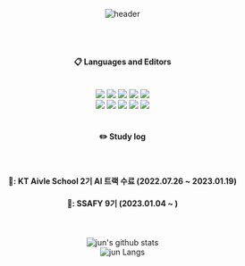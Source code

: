 <div align="center"> 

![header](https://capsule-render.vercel.app/api?type=waving&color=0:B3FFAA,100:FBFFF2&height=150&section=header&text=2017tae&fontColor=005C00&fontSize=70&animation=fadeIn&fontAlignY=55&desc=%20&descAlignY=62&descAlign=62)
  
 <br/>
 <br/>
  
####  :clipboard: Languages and Editors
  
 <br/>
<img src="https://img.shields.io/badge/python-3776AB?style=for-the-badge&logo=python&logoColor=white">  
<img src="https://img.shields.io/badge/JAVA-007396?style=for-the-badge&logo=Java&logoColor=white">
<img src="https://img.shields.io/badge/JavaScript-F7DF1E?style=for-the-badge&logo=JavaScript&logoColor=white">
<img src="https://img.shields.io/badge/HTML5-E34F26?style=for-the-badge&logo=HTML5&logoColor=white">
<img src="https://img.shields.io/badge/CSS3-1572B6?style=for-the-badge&logo=CSS3&logoColor=white"> <br>
<img src="https://img.shields.io/badge/Spring-6DB33F?style=for-the-badge&logo=Spring&logoColor=white">
<img src="https://img.shields.io/badge/MySQL-4479A1?style=for-the-badge&logo=MySQL&logoColor=white">
<img src="https://img.shields.io/badge/Eclipse-2C2255?style=for-the-badge&logo=Eclipse%20IDE&logoColor=white">
<img src="https://img.shields.io/badge/VSCode-007ACC?style=for-the-badge&logo=VisualStudioCode&logoColor=white">
<img src="https://img.shields.io/badge/jupyter-F37626?style=for-the-badge&logo=jupyter&logoColor=white">

   <br/>
   <br/>
 
#### :pencil2: Study log
 
  <br/>
  
  
  ####  📝: KT Aivle School 2기 AI 트랙 수료 (2022.07.26 ~ 2023.01.19)
  ####  📝: SSAFY 9기 (2023.01.04 ~ )
<br/><br/>
![jun's github stats](https://github-readme-stats.vercel.app/api?username=2017tae&show_icons=true&theme=tokyonight)
  <br/>
![jun Langs](https://github-readme-stats.vercel.app/api/top-langs/?username=2017tae&layout=compact&theme=tokyonight)
